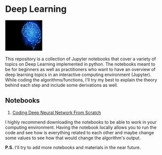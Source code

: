 
# Deep Learning

<img src = "./images/deep-learning.png" style = "height:100px; width:120px"><br>

This repository is a collection of Jupyter notebooks that cover a variety of topics on Deep Learning implemented in python. The notebooks meant to be for beginners as well as practitioners who want to have an overview of deep learning topics in an interactive computing environment (Jupyter). While coding the algorithms/functions, I'll try my best to explain the theory behind each step and include some derivations as well.

## Notebooks</h2>

1. [Coding Deep Neural Network From Scratch](/notebooks/Coding-Deep-Neural-Network-From-Scratch.ipynb)

I highly recommend downloading the notebooks to be able to work in your computing environment. Having the notebook locally allows you to run the code and see how is everything related to each other and maybe change some values to see how that would change the algorithm's output.</p>

**P.S.** I'll try to add more notebooks and materials in the near future.